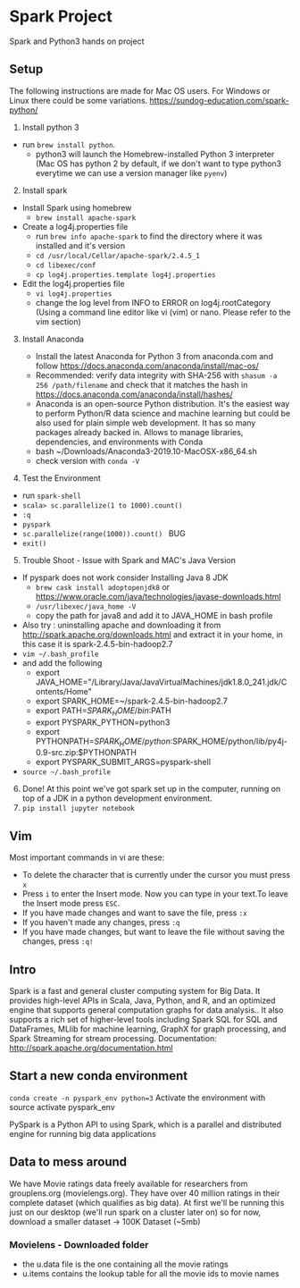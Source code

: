 # Spark Project
Spark and Python3 hands on project
## Setup
The following instructions are made for Mac OS users. For Windows or Linux there could be some variations.
https://sundog-education.com/spark-python/
1. Install python 3 
  - run `brew install python`.
    - python3 will launch the Homebrew-installed Python 3 interpreter (Mac OS has python 2 by default, if we don't want to type python3 everytime we can use a version manager like `pyenv`)
2. Install spark
  - Install Spark using homebrew
    - `brew install apache-spark` 
  - Create a log4j.properties file
    - run `brew info apache-spark` to find the directory where it was installed and it's version
    - `cd /usr/local/Cellar/apache-spark/2.4.5_1` 
    - `cd libexec/conf`
    - `cp log4j.properties.template log4j.properties`
  - Edit the log4j.properties file
    - `vi log4j.properties` 
    - change the log level from INFO to ERROR on log4j.rootCategory (Using a command line editor like vi (vim) or nano. Please refer to the vim section)
 3. Install Anaconda
    - Install the latest Anaconda for Python 3 from anaconda.com and follow https://docs.anaconda.com/anaconda/install/mac-os/
    - Recommended:  verify data integrity with SHA-256 with `shasum -a 256 /path/filename` and check that it matches the hash in https://docs.anaconda.com/anaconda/install/hashes/
    - Anaconda is an open-source Python distribution. It's the easiest way to perform Python/R data science and machine learning but could be also used for plain simple web development. It has so many packages already backed in. Allows to manage libraries, dependencies, and environments with Conda
    - bash ~/Downloads/Anaconda3-2019.10-MacOSX-x86_64.sh
    - check version with `conda -V`
    
 4. Test the Environment
  - run `spark-shell`
  - `scala> sc.parallelize(1 to 1000).count()`
  - `:q`
  - `pyspark`
  - `sc.parallelize(range(1000)).count() ` BUG
  - `exit()`
  
  5. Trouble Shoot - Issue with Spark and MAC's Java Version
  - If pyspark  does not work consider Installing Java 8 JDK
    - `brew cask install adoptopenjdk8` or https://www.oracle.com/java/technologies/javase-downloads.html
    - `/usr/libexec/java_home -V`
    -  copy the path for java8 and add it to JAVA_HOME in bash profile
  - Also try : uninstalling apache and downloading it from http://spark.apache.org/downloads.html and extract it in your home, in this case it is spark-2.4.5-bin-hadoop2.7
  - `vim ~/.bash_profile`
  - and add the following
    - export JAVA_HOME="/Library/Java/JavaVirtualMachines/jdk1.8.0_241.jdk/Contents/Home"
    - export SPARK_HOME=~/spark-2.4.5-bin-hadoop2.7
    - export PATH=$SPARK_HOME/bin:$PATH
    - export PYSPARK_PYTHON=python3
    - export PYTHONPATH=$SPARK_HOME/python:$SPARK_HOME/python/lib/py4j-0.9-src.zip:$PYTHONPATH
    - export PYSPARK_SUBMIT_ARGS=pyspark-shell
  - `source ~/.bash_profile`
   
   6. Done! At this point we've got spark set up in the computer, running on top of a JDK in a python development environment.
   7. `pip install jupyter notebook` 

## Vim 
Most important commands in vi are these:
- To delete the character that is currently under the cursor you must press `x`
- Press `i` to enter the Insert mode. Now you can type in your text.To leave the Insert mode press `ESC`.
- If you have made changes and want to save the file, press `:x`
- If you haven't made any changes, press `:q`
- If you have made changes, but want to leave the file without saving the changes, press `:q!`

## Intro
Spark is a fast and general cluster computing system for Big Data. It provides
high-level APIs in Scala, Java, Python, and R, and an optimized engine that
supports general computation graphs for data analysis.. It also supports a
rich set of higher-level tools including Spark SQL for SQL and DataFrames,
MLlib for machine learning, GraphX for graph processing,
and Spark Streaming for stream processing.
Documentation: http://spark.apache.org/documentation.html

## Start a new conda environment
`conda create -n pyspark_env python=3`
Activate the environment with source activate pyspark_env


PySpark is a Python API to using Spark, which is a parallel and distributed engine for running big data applications

## Data to mess around
We have Movie ratings data freely available for researchers from grouplens.org (movielengs.org).
They have over 40 million ratings in their complete dataset (which qualifies as big data). 
At first we'll be running this just on our desktop (we'll run spark on a cluster later on) so for now, download a smaller dataset -> 100K Dataset (~5mb)
### Movielens - Downloaded folder
  - the u.data file is the one containing all the movie ratings
  - u.items contains the lookup table for all the movie ids to movie names
